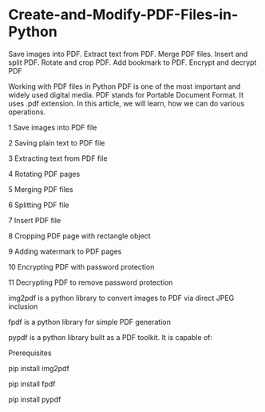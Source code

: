 # Create-and-Modify-PDF-Files-in-Python
Save images into PDF. Extract text from PDF. Merge PDF files. Insert and split PDF. Rotate and crop PDF. Add bookmark to PDF. Encrypt and decrypt PDF

Working with PDF files in Python
PDF is one of the most important and widely used digital media. PDF stands for Portable Document Format. It uses .pdf extension.
In this article, we will learn, how we can do various operations.

1 Save images into PDF file

2 Saving plain text to PDF file

3 Extracting text from PDF file

4 Rotating PDF pages

5 Merging PDF files

6 Splitting PDF file

7 Insert PDF file

8 Cropping PDF page with rectangle object

9 Adding watermark to PDF pages

10 Encrypting PDF with password protection

11 Decrypting PDF to remove password protection


  img2pdf is a python library to convert images to PDF via direct JPEG inclusion

  fpdf is a python library for simple PDF generation

  pypdf is a python library built as a PDF toolkit. It is capable of:


Prerequisites

  pip install img2pdf

  pip install fpdf

  pip install pypdf
